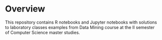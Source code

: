 # Overview
This repository contains R notebooks and Jupyter notebooks with solutions to laboratory classes examples
from Data Mining course at the II semester of Computer Science master studies.
